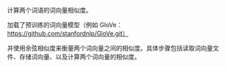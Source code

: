计算两个词语的词向量相似度。

加载了预训练的词向量模型（例如 GloVe：https://github.com/stanfordnlp/GloVe.git）

并使用余弦相似度来衡量两个词向量之间的相似度。具体步骤包括读取词向量文件、存储词向量、以及计算两个词向量的相似度。
